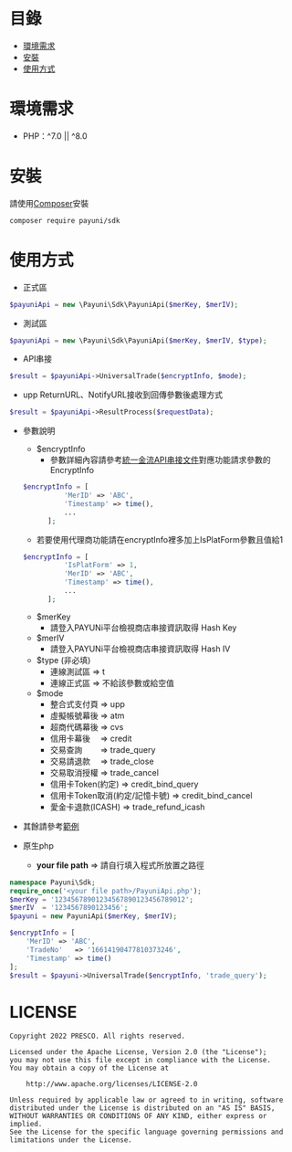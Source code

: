 # 目錄
* [環境需求](#環境需求)
* [安裝](#安裝)
* [使用方式](#使用方式)
# 環境需求
* PHP：^7.0 || ^8.0
# 安裝
請使用[Composer](https://getcomposer.org/)安裝
```bash
composer require payuni/sdk
```
# 使用方式
* 正式區
```php
$payuniApi = new \Payuni\Sdk\PayuniApi($merKey, $merIV);
```
* 測試區
```php
$payuniApi = new \Payuni\Sdk\PayuniApi($merKey, $merIV, $type);
```
* API串接
```php
$result = $payuniApi->UniversalTrade($encryptInfo, $mode);
```
* upp ReturnURL、NotifyURL接收到回傳參數後處理方式
```php
$result = $payuniApi->ResultProcess($requestData);
```
* 參數說明
  * $encryptInfo
    * 參數詳細內容請參考[統一金流API串接文件](https://www.payuni.com.tw/docs/web/#/7/34)對應功能請求參數的EncryptInfo
  ```php
  $encryptInfo = [
            'MerID' => 'ABC',
            'Timestamp' => time(),
            ...
        ];
  ```
  * 若要使用代理商功能請在encryptInfo裡多加上IsPlatForm參數且值給1
  ```php
  $encryptInfo = [
            'IsPlatForm' => 1,
            'MerID' => 'ABC',
            'Timestamp' => time(),
            ...
        ];
  ```
  * $merKey
    * 請登入PAYUNi平台檢視商店串接資訊取得 Hash Key
  * $merIV
    * 請登入PAYUNi平台檢視商店串接資訊取得 Hash IV
  * $type (非必填)
    * 連線測試區 => t
    * 連線正式區 => 不給該參數或給空值
  * $mode
    * 整合式支付頁 => upp
    * 虛擬帳號幕後 => atm
    * 超商代碼幕後 => cvs
    * 信用卡幕後　 => credit
    * 交易查詢　　 => trade_query
    * 交易請退款　 => trade_close
    * 交易取消授權 => trade_cancel
    * 信用卡Token(約定) => credit_bind_query
    * 信用卡Token取消(約定/記憶卡號) => credit_bind_cancel
    * 愛金卡退款(ICASH) => trade_refund_icash
* 其餘請參考[範例](https://github.com/payuni/PHP_SDK/tree/main/examples)

* 原生php
  * **your file path** => 請自行填入程式所放置之路徑
```php
namespace Payuni\Sdk;
require_once('<your file path>/PayuniApi.php');
$merKey = '12345678901234567890123456789012';
$merIV  = '1234567890123456';
$payuni = new PayuniApi($merKey, $merIV);

$encryptInfo = [
    'MerID' => 'ABC',
    'TradeNo'   => '16614190477810373246',
    'Timestamp' => time()
];
$result = $payuni->UniversalTrade($encryptInfo, 'trade_query');
```
# LICENSE
```text
Copyright 2022 PRESCO. All rights reserved.

Licensed under the Apache License, Version 2.0 (the "License");
you may not use this file except in compliance with the License.
You may obtain a copy of the License at

    http://www.apache.org/licenses/LICENSE-2.0

Unless required by applicable law or agreed to in writing, software
distributed under the License is distributed on an "AS IS" BASIS,
WITHOUT WARRANTIES OR CONDITIONS OF ANY KIND, either express or implied.
See the License for the specific language governing permissions and
limitations under the License.
```
